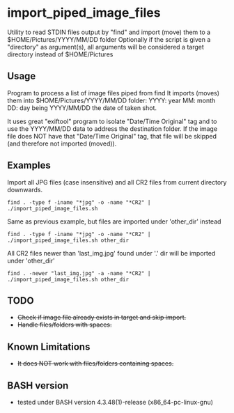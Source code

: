 # import_piped_image_files
Utility to read STDIN files output by "find" and import (move) them to a $HOME/Pictures/YYYY/MM/DD folder
Optionally if the script is given a "directory" as argument(s), all arguments will be considered a target directory instead of $HOME/Pictures

## Usage
Program to process a list of image files piped from find
It imports (moves) them into $HOME/Pictures/YYYY/MM/DD folder:
YYYY: year
MM: month
DD: day 
being YYYY/MM/DD the date of taken shot.

It uses great "exiftool" program to isolate "Date/Time Original" tag and to use the YYYY/MM/DD data to address the destination folder.
If the image file does NOT have that "Date/Time Original" tag, that file will be skipped (and therefore not imported (moved)).



## Examples

Import all JPG files (case insensitive) and all CR2 files from current directory downwards.

```
find . -type f -iname "*jpg" -o -name "*CR2" | ./import_piped_image_files.sh
```

Same as previous example, but files are imported under 'other_dir' instead

```
find . -type f -iname "*jpg" -o -name "*CR2" | ./import_piped_image_files.sh other_dir
```

All CR2 files newer than 'last_img.jpg' found under '.' dir will be imported under 'other_dir'

```
find . -newer "last_img.jpg" -a -name "*CR2" | ./import_piped_image_files.sh other_dir
```

## TODO
- ~~Check if image file already exists in target and skip import.~~
- ~~Handle files/folders with spaces.~~

## Known Limitations
- ~~It does NOT work with files/folders containing spaces.~~

## BASH version
- tested under BASH version 4.3.48(1)-release (x86_64-pc-linux-gnu)
